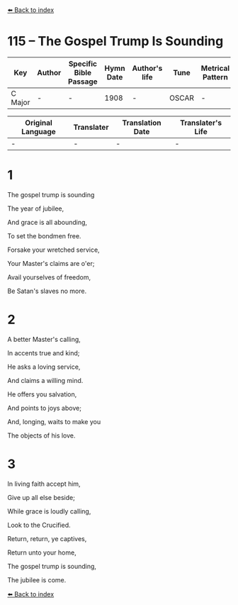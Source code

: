 [⬅️ Back to index](../README.md)

# 115 – The Gospel Trump Is Sounding

Key | Author   | Specific Bible Passage     |Hymn Date |Author's life |Tune |Metrical Pattern   |Composer/Source
-- | --------- | ---------------------------|----------|--------------|-----|-------------------|-------------  
C Major |- |- |1908 |- |OSCAR |- |F. E. Belden

Original Language | Translater | Translation Date   | Translater's Life  
----------------- | --------- | --------------------|-------------     
\- |- |- |-




# 1

The gospel trump is sounding

The year of jubilee,

And grace is all abounding,

To set the bondmen free.

Forsake your wretched service,

Your Master's claims are o'er;

Avail yourselves of freedom,

Be Satan's slaves no more.



# 2

A better Master's calling,

In accents true and kind;

He asks a loving service,

And claims a willing mind.

He offers you salvation,

And points to joys above;

And, longing, waits to make you

The objects of his love.



# 3

In living faith accept him,

Give up all else beside;

While grace is loudly calling,

Look to the Crucified.

Return, return, ye captives,

Return unto your home,

The gospel trump is sounding, 

The jubilee is come.

[⬅️ Back to index](../README.md)
